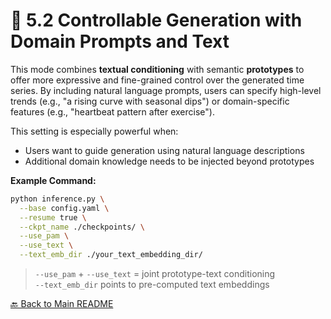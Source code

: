 # 📘 5.2 Controllable Generation with Domain Prompts and Text

This mode combines **textual conditioning** with semantic **prototypes** to offer more expressive and fine-grained control over the generated time series. By including natural language prompts, users can specify high-level trends (e.g., "a rising curve with seasonal dips") or domain-specific features (e.g., "heartbeat pattern after exercise").

This setting is especially powerful when:
- Users want to guide generation using natural language descriptions
- Additional domain knowledge needs to be injected beyond prototypes

**Example Command:**

```bash
python inference.py \
  --base config.yaml \
  --resume true \
  --ckpt_name ./checkpoints/ \
  --use_pam \
  --use_text \
  --text_emb_dir ./your_text_embedding_dir/
```

> `--use_pam` + `--use_text` = joint prototype-text conditioning  
> `--text_emb_dir` points to pre-computed text embeddings  

[🔙 Back to Main README](https://github.com/microsoft/TimeCraft)
